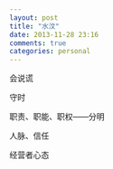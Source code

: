 ```yaml
---
layout: post
title: "水汶"
date: 2013-11-28 23:16
comments: true
categories: personal
---
```

会说谎  

守时  

职责、职能、职权——分明  

人脉、信任  

经营者心态  
